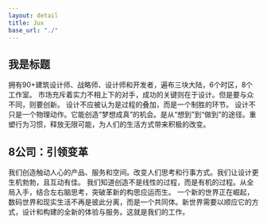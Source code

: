 ```yaml
---
layout: detail
title: Jux
base_url: "./"
---
```


## 我是标题

拥有90+建筑设计师、战略师、设计师和开发者，遍布三块大陆，6个时区，8个工作室。
市场充斥着实力不相上下的对手，成功的关键则在于设计。但是要与众不同，则要创新。
设计不应被认为是过程的叠加，而是一个制胜的环节。
设计不只是一个物理动作。它能创造“梦想成真”的机会。是从“想到”到“做到”的途径。重塑行为习惯，释放无限可能，为人们的生活方式带来积极的改变。


## 8公司：引领变革

我们创造触动人心的产品、服务和空间。改变人们思考和行事方式。我们让设计更生机勃勃，且互动有佳。
我们知道创造不是线性的过程，而是有机的过程。从全局入手，结合左右脑思考，突破革新的构思应运而生。
一个新的世界正在崛起，数码世界和现实生活不再是彼此分离，而是一个共同体。新世界需要以顺应它的方式，设计和构建的全新的体验与服务。这就是我们的工作。




